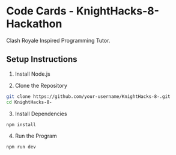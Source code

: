 # Code Cards - KnightHacks-8- Hackathon
Clash Royale Inspired Programming Tutor.

 ## Setup Instructions

1. Install Node.js

2. Clone the Repository
```bash
git clone https://github.com/your-username/KnightHacks-8-.git
cd KnightHacks-8-
```
3. Install Dependencies
```bash
npm install
```
4. Run the Program
```bash
npm run dev
```
